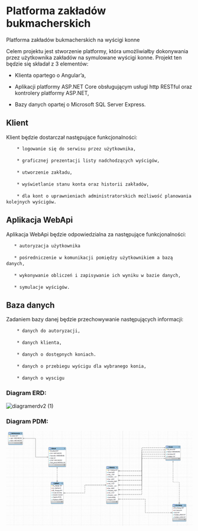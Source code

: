 # Platforma zakładów bukmacherskich
Platforma zakładów bukmacherskich na wyścigi konne

Celem projektu jest stworzenie platformy, która umożliwiałby dokonywania przez użytkownika zakładów na symulowane wyścigi konne. Projekt ten będzie się składał z 3 elementów:

* Klienta opartego o Angular’a,

* Aplikacji platformy ASP.NET Core obsługującym usługi http RESTful oraz kontrolery platformy ASP.NET,

* Bazy danych opartej o Microsoft SQL Server Express.

## Klient

Klient będzie dostarczał następujące funkcjonalności:

        * logowanie się do serwisu przez użytkownika,

        * graficznej prezentacji listy nadchodzących wyścigów,
        
        * utworzenie zakładu,

        * wyświetlanie stanu konta oraz historii zakładów,

        * dla kont o uprawnieniach administratorskich możliwość planowania kolejnych wyścigów.


## Aplikacja WebApi

Aplikacja WebApi będzie odpowiedzialna za następujące funkcjonalności:

       * autoryzacja użytkownika

       * pośredniczenie w komunikacji pomiędzy użytkownikiem a bazą danych,

       * wykonywanie obliczeń i zapisywanie ich wyniku w bazie danych,

       * symulacje wyścigów.

## Baza danych

Zadaniem bazy danej będzie przechowywanie następujących informacji:

        * danych do autoryzacji,

        * danych klienta,

        * danych o dostępnych koniach.

        * danych o przebiegu wyścigu dla wybranego konia,

        * danych o wyscigu
        



### Diagram ERD:

![diagramerdv2 (1)](https://user-images.githubusercontent.com/65342377/120239564-dae3ab00-c25e-11eb-9ba8-d4f2583c53b4.png)


### Diagram PDM:

![Diagram PDM](https://raw.githubusercontent.com/gilotyna1808/TIU_Projekt/main/Diagram_PDM.png)


